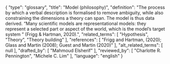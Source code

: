 {
    "type": "glossary",
    "title": "Model (philosophy)",
    "definition": "The process by which a verbal description is formalised to remove ambiguity, while also constraining the dimensions a theory can span. The model is thus data derived. “Many scientific models are representational models: they represent a selected part or aspect of the world, which is the model’s target system ” (Frigg & Hartman, 2020).",
    "related_terms": [
        "Hypothesis",
        "Theory",
        "Theory building"
    ],
    "references": [
        "Frigg and Hartman, (2020); Glass and Martin (2008); Guest and Martin (2020)"
    ],
    "alt_related_terms": [
        null
    ],
    "drafted_by": [
        "Mahmoud Elsherif"
    ],
    "reviewed_by": [
        "Charlotte R. Pennington",
        "Michele C. Lim"
    ],
    "language": "english"
}